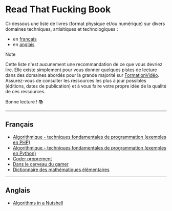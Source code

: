 # Read That Fucking Book

Ci-dessous une liste de livres (format physique et/ou numérique) sur divers domaines techniques, artisitiques et technologiques :

+ en [français](#français)
+ en [anglais](#anglais)

> [!NOTE]
> Cette liste n'est aucunement une recommandation de ce que vous devriez lire. Elle existe simplement pour vous donner quelques pistes de lecture dans des domaines abordés pour la grande majorité sur [FormationVidéo](https://www.youtube.com/formationvideo8). Assurez-vous de consulter les ressources les plus à jour possibles (éditions, dates de publication) et à vous faire votre propre idée de la qualité de ces ressources.

Bonne lecture ! 📚

---

## Français

+ [Algorithmique - techniques fondamentales de programmation (exemples en PHP)](https://isbndb.com/book/9782409027086)
+ [Algorithmique - techniques fondamentales de programmation (exemples en Python)](https://isbndb.com/book/9782409041846)
+ [Coder proprement](https://isbndb.com/book/9782326002272)
+ [Dans le cerveau du gamer](https://isbndb.com/book/9782100809158)
+ [Dictionnaire des mathématiques élémentaires](https://isbndb.com/book/9782020260282)

<!--
|Java pour les Nuls|Barry Burd|
|Je dessine mes premiers personnages|Kaori Yoshikawa|
|Le dessin de manga|Sonia Leong|
|Le guide de l'étalonneur DaVinci Resolve 18|Daria Fissoun, David Hover, Dion Scoppettuolo, Jason Druss, Mary Plummer|
|Le guide des VFX avec DaVinci Resolve 18|Damian Allen, Dion Scoppettuolo, Tony Gallardo|
|Le guide du débutant DaVinci Resolve 18|Arthur Ditner, Chris Roberts, Daria Fissoun, Dion Scoppettuolo, Simon Hall|
|Programmation efficace - 128 algorithmes qu'il faut avoir compris et codés en Python au cours de sa vie|Christoph Dürr, Jill-Jênn Vie|
|Programmation web pour les Nuls|Chris Minnick, Eva Holland, Nikhil Abraham|
|Programmer en langage C|Claude Delannoy|
|Programmer pour les Nuls|Olivier Engler, Wallace Wang|
|Python - manuel de référence|Alex Martelli, Anna Martelli Ravenscroft, Paul McGuire, Steve Holden|
|Python pour débutants : programmer un réseau neuronal en 7 jours|Benjamin Spahic|
|SQL Synthex|Christian Soutou, Frédéric Brouard, Rudi Bruchez|
-->

---

## Anglais

+ [Algorithms in a Nutshell](https://isbndb.com/book/9781491948927)

<!--
|An Architectural Approach to Level Design|Christopher W. Totten|
|A Practical Guide to Level Design: From Theory to Practice, Diplomacy and Production|Benjamin Bauer|
|Arm Assembly Internals and Reverse Engineering|Maria Markstedter|
|Blood, Sweat, and Pixels: The Triumphant, Turbulent Stories Behind How Video Games Are Made|Jason Schreier|
|C++ Primer|Barbara Moo, Josée Lajoie, Stanley Lippman|
|Clean Code|Robert C. Martin|
|Compilers: Principles Techniques And Tools|Alfred V. Aho, Jeffrey Ullman, Monica Lam, Ravi Sethi|
|Computer Networks|Andrew S. Tanenbaum|
|Design Patterns: Elements of Reusable Object-Oriented Software|Erich Gamma, Richard Helm, Ralph Johnson, John Vlissides|
|Dramatic Storytelling & Narrative Design|Ross Berger|
|Effective Java|Joshua Bloch|
|Game Engine Architecture|Jason Gregory|
|Game Programming in C++|Sanjay Madhav|
|Game Programming Patterns|Robert Nystrom|
|Head First SQL|Lynn Beighley|
|Head First Excel|Michael Milton|
|Head First Networking|Al Anderson, Ryan Benedetti|
|Head First Agile|Andrew Stellman, Jennifer Greene|
|Head First Android Development|Dawn Griffiths|
|Head First C|David Griffiths|
|Head First C#|Andrew Stellman, Jennifer Greene|
|Head First Design Patterns|Bert Bates, Elisabeth Freeman, Eric Freeman, Kathy Sierra|
|Head First Git|Raju Gandhi|
|Head First Go|Jay McGavren|
|Head First HTML and CSS|Elisabeth Robson, Eric Freeman|
|Head First HTML5 Programming|Elisabeth Robson, Eric Freeman|
|Head First Java|Bert Bates, Kathy Sierra, Trisha Gee|
|Head First JavaScript Programming|Elisabeth Robson, Eric Freeman|
|Head First Kotlin|David Griffiths, Dawn Griffiths|
|Head First Learn to Code|Eric Freeman|
|Head First Mobile Web|Jason Grigsby, Lyza Danger Gardner|
|Head First Object-Oriented Analysis and Design|Brett McLaughlin, David West, Gary Pollice|
|Head First PHP & MySQL|Lynn Beighley, Michael Morrison|
|Head First Programming|David Griffiths, Paul Barry (Aut|
|Head First Python|Paul Barry|
|Head First Ruby|Jay McGavren|
|Head First Servlets and JPS|Bert Bates, Bryan Basham, Kathy Sierra|
|Head First Software Architecture|Mark Richards, Neal Ford, Raju Gandhi|
|Head First Software Development|Dan Pilone, Russ Miles|
|Head First Swift|Jon Manning, Paris Buttfield-Addison|
|Head First Web Design|Ethan Watrall, Jeff Siarto|
|Head First WordPress|Jeff Siarto|
|Introduction to 3D Game Programming with DirectX 11|Frank D. Luna|
|Mastering Game Design with Unity 2021|Scott Tykoski|
|Object-Oriented Python|Irv Kalb|
|OpenSSL Cookbook|Ivan Ristić|
|Professional C++|Marc Gregoire|
|Professional Techniques for Video Game Writing|Wendy Despain|
|The Art of Game Design: A book of lenses|Jesse Schell|
|The Gamer's Brain|Celia Hodent|
|Video Game Level Design|Michael Salmond|
|Video Game Storytelling|Evan Skolnick|
|Working Effectively with Legacy Code|Michael C. Feathers|
-->
